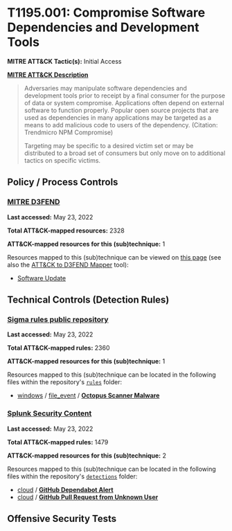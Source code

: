 # T1195.001: Compromise Software Dependencies and Development Tools
**MITRE ATT&CK Tactic(s):** Initial Access

**[MITRE ATT&CK Description](https://attack.mitre.org/techniques/T1195/001)**
<blockquote>Adversaries may manipulate software dependencies and development tools prior to receipt by a final consumer for the purpose of data or system compromise. Applications often depend on external software to function properly. Popular open source projects that are used as dependencies in many applications may be targeted as a means to add malicious code to users of the dependency. (Citation: Trendmicro NPM Compromise)  

Targeting may be specific to a desired victim set or may be distributed to a broad set of consumers but only move on to additional tactics on specific victims. </blockquote>

## Policy / Process Controls
### [MITRE D3FEND](https://d3fend.mitre.org/)
**Last accessed:** May 23, 2022

**Total ATT&CK-mapped resources:** 2328

**ATT&CK-mapped resources for this (sub)technique:** 1

Resources mapped to this (sub)technique can be viewed on [this page](https://d3fend.mitre.org/) (see also the [ATT&CK to D3FEND Mapper](https://d3fend.mitre.org/tools/attack-mapper) tool):

* [Software Update](https://d3fend.mitre.org/technique/d3f:SoftwareUpdate)

## Technical Controls (Detection Rules)
### [Sigma rules public repository](https://github.com/SigmaHQ/sigma)
**Last accessed:** May 23, 2022

**Total ATT&CK-mapped rules:** 2360

**ATT&CK-mapped resources for this (sub)technique:** 1

Resources mapped to this (sub)technique can be located in the following files within the repository's <code>[rules](https://github.com/SigmaHQ/sigma/tree/master/rules)</code> folder:

* [windows](https://github.com/SigmaHQ/sigma/tree/master/rules/windows/) / [file_event](https://github.com/SigmaHQ/sigma/tree/master/rules/windows/file_event/) / **[Octopus Scanner Malware](https://github.com/SigmaHQ/sigma/blob/master/rules/windows/file_event/file_event_win_mal_octopus_scanner.yml)**

### [Splunk Security Content](https://github.com/splunk/security_content)
**Last accessed:** May 23, 2022

**Total ATT&CK-mapped rules:** 1479

**ATT&CK-mapped resources for this (sub)technique:** 2

Resources mapped to this (sub)technique can be located in the following files within the repository's <code>[detections](https://github.com/splunk/security_content/tree/develop/detections)</code> folder:

* [cloud](https://github.com/splunk/security_content/tree/develop/detections/cloud/) / **[GitHub Dependabot Alert](https://github.com/splunk/security_content/blob/develop/detections/cloud/github_dependabot_alert.yml)**
* [cloud](https://github.com/splunk/security_content/tree/develop/detections/cloud/) / **[GitHub Pull Request from Unknown User](https://github.com/splunk/security_content/blob/develop/detections/cloud/github_pull_request_from_unknown_user.yml)**


## Offensive Security Tests
